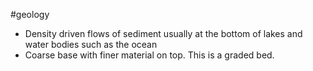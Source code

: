#geology
- Density driven flows of sediment usually at the bottom of lakes and water bodies such as the ocean
- Coarse base with finer material on top. This is a graded bed.